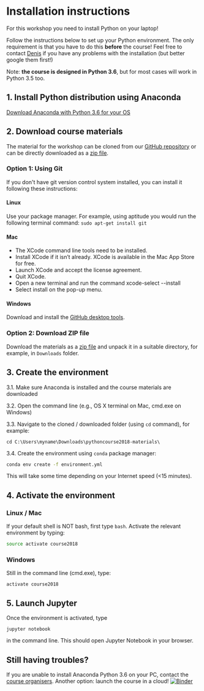 # Installation instructions

For this workshop you need to install Python on your laptop!

Follow the instructions below to set up your Python environment. The only requirement is that you have to do this **before** the course! Feel free to contact [Denis](mailto:d.sergeev@uea.ac.uk) if you have any problems with the installation (but better google them first!)

Note: **the course is designed in Python 3.6**, but for most cases will work in Python 3.5 too.

## 1. Install Python distribution using Anaconda
[Download Anaconda with Python 3.6 for your OS](https://www.anaconda.com/download/)

## 2. Download course materials
The material for the workshop can be cloned from our [GitHub repository](https://github.com/ueapy/pythoncourse2018-materials) or can be directly downloaded as a [zip file](https://github.com/ueapy/pythoncourse2018-materials/archive/master.zip).

### Option 1: Using Git
If you don't have git version control system installed, you can install it following these instructions:
#### Linux
Use your package manager. For example, using aptitude you would run the following terminal command: `sudo apt-get install git`
#### Mac
* The XCode command line tools need to be installed.
* Install XCode if it isn’t already. XCode is available in the Mac App Store for free.
* Launch XCode and accept the license agreement.
* Quit XCode.
* Open a new terminal and run the command xcode-select --install
* Select install on the pop-up menu.
#### Windows
Download and install the [GitHub desktop tools](https://desktop.github.com/).

### Option 2: Download ZIP file
Download the materials as a [zip file](https://github.com/ueapy/pythoncourse2018-materials/archive/master.zip) and unpack it in a suitable directory, for example, in `Downloads` folder.


## 3. Create the environment
3.1. Make sure Anaconda is installed and the course materials are downloaded

3.2. Open the command line (e.g., OS X terminal on Mac, cmd.exe on Windows)

3.3. Navigate to the cloned / downloaded folder (using `cd` command), for example:

```
cd C:\Users\myname\Downloads\pythoncourse2018-materials\
```

3.4. Create the environment using `conda` package manager:

```bash
conda env create -f environment.yml
```
This will take some time depending on your Internet speed (<15 minutes).

## 4. Activate the environment
### Linux / Mac
If your default shell is NOT bash, first type `bash`. Activate the relevant environment by typing:
```bash
source activate course2018
```
### Windows
Still in the command line (cmd.exe), type:
```
activate course2018
```

## 5. Launch Jupyter
Once the environment is activated, type 
```
jupyter notebook
```
in the command line. This should open Jupyter Notebook in your browser. 

## Still having troubles?
If you are unable to install Anaconda Python 3.6 on your PC, contact the [course organisers](index.md#registration-and-enquiries).
Another option: launch the course in a cloud! [![Binder](http://mybinder.org/badge.svg)](http://mybinder.org:/repo/ueapy/pythoncourse2018-materials)
